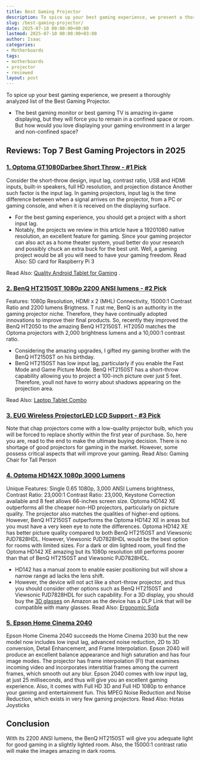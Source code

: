 ```yaml
---
title: Best Gaming Projector
description: To spice up your best gaming experience, we present a thoroughly analyzed list of the Best Gaming Projector. - The best gaming monitor or best gaming TV is...
slug: /best-gaming-projector/
date: 2025-07-10 00:00:00+00:00
lastmod: 2025-07-10 00:00:00+03:00
author: Isaac
categories:
- Motherboards
tags:
- motherboards
- projector
- reviewed
layout: post
---
```

To spice up your best gaming experience, we present a thoroughly analyzed list of the Best Gaming Projector.
- The best gaming monitor or best gaming TV is amazing in-game displaying, but they will force you to remain in a confined space or room.
But how would you love displaying your gaming environment in a larger and non-confined space?
## Reviews: Top 7 Best Gaming Projectors in 2025
### [1. Optoma GT1080Darbee Short Throw - #1 Pick](https://www.amazon.com/dp/B06XHG92Y5/?tag=p-policy-20)
Consider the short-throw design, input lag, contrast ratio, USB and HDMI inputs, built-in speakers, full HD resolution, and projection distance Another such factor is the input lag.
In gaming projectors, input lag is the time difference between when a signal arrives on the projector, from a PC or gaming console, and when it is received on the displaying surface.
- For the best gaming experience, you should get a project with a short input lag.
- Notably, the projects we review in this article have a 19201080 native resolution, an excellent feature for gaming.
Since your gaming projector can also act as a home theater system, youd better do your research and possibly chuck an extra buck for the best unit.
Well, a gaming project would be all you will need to have your gaming freedom. Read Also:
SD card for Raspberry Pi 3

Read Also:
[Quality Android Tablet for Gaming](https://pestpolicy.com/best-android-tablet-for-gaming/)
.
### [2. BenQ HT2150ST 1080p 2200 ANSI lumens - #2 Pick](https://www.amazon.com/dp/B01K2V0WP4/?tag=p-policy-20)
Features: 1080p Resolution, HDMI x 2 (MHL) Connectivity, 15000:1 Contrast Ratio and 2200 lumens Brigtness.
T
rust me, BenQ is an authority in the gaming projector niche. Therefore, they have continually adopted innovations to improve their final products.
So, recently they improved the BenQ HT2050 to the amazing BenQ HT2150ST. HT2050 matches the Optoma projectors with 2,000 brightness lumens and a 10,000:1 contrast ratio.
- Considering the amazing upgrades, I gifted my gaming brother with the BenQ HT2150ST on his birthday.
- BenQ HT2150ST has low input lag, particularly if you enable the Fast Mode and Game Picture Mode.
BenQ HT2150ST has a short-throw capability allowing you to project a 100-inch picture over just 5 feet. Therefore, youll not have to worry about shadows appearing on the projection area.

Read Also:
[Laptop Tablet Combo](https://pestpolicy.com/best-laptop-tablet-combo/)
### [3. EUG Wireless ProjectorLED LCD Support - #3 Pick](https://www.amazon.com/dp/B00SIZG5MQ/?tag=p-policy-20)
Note that chap projectors come with a low-quality projector bulb, which you will be forced to replace shortly within the first year of purchase.
So, here you are, read to the end to make the ultimate buying decision.
There is no shortage of good projectors for gaming in the market. However, some possess critical aspects that will improve your gaming.
Read Also:
Gaming Chair for Tall Person
### [4. Optoma HD142X 1080p 3000 Lumens](https://www.amazon.com/dp/B01HQCF6R6/?tag=p-policy-20)
Unique Features: Single 0.65 1080p, 3,000 ANSI Lumens brightness, Contrast Ratio: 23,000:1 Contrast Ratio: 23,000, Keystone Correction available and 8 feet allows 66-inches screen size.
Optoma HD142 XE outperforms all the cheaper non-HD projectors, particularly on picture quality. The projector also matches the qualities of higher-end options.
However, BenQ HT2150ST outperforms the Optoma HD142 XE in areas but you must have a very keen eye to note the differences.
Optoma HD142 XE has better picture quality compared to both BenQ HT2150ST and Viewsonic PJD7828HDL. However, Viewsonic PJD7828HDL would be the best option for rooms with limited sizes.
For a dark or dim lighted room, youll find the Optoma HD142 XE amazing but its 1080p resolution still performs poorer than that of BenQ HT2150ST and Viewsonic PJD7828HDL.
- HD142 has a manual zoom to enable easier positioning but will show a narrow range ad lacks the lens shift.
- However, the device will not act like a short-throw projector, and thus you should consider other options such as BenQ HT2150ST and Viewsonic PJD7828HDL for such capability.
For a 3D display, you should buy the
[3D glasses](https://www.amazon.com/dp/B00KUIYUP8/?tag=p-policy-20)
on Amazon as the device has a DLP Link that will be compatible with many glasses.
Read Also:
[Ergonomic Sofa](https://pestpolicy.com/best-ergonomic-sofa/)
### [5. Epson Home Cinema 2040](https://www.amazon.com/dp/B014D7XHDC/?tag=p-policy-20)
Epson Home Cinema 2040 succeeds the Home Cinema 2030 but the new model now includes low input lag, advanced noise reduction, 2D to 3D conversion, Detail Enhancement, and Frame Interpolation.
Epson 2040 will produce an excellent balance appearance and high saturation and has four image modes.
The projector has frame interpolation (FI) that examines incoming video and incorporates interstitial frames among the current frames, which smooth out any blur.
Epson 2040 comes with low input lag, at just 25 milliseconds, and thus will give you an excellent gaming experience.
Also, it comes with Full HD 3D and Full HD 1080p to enhance your gaming and entertainment fun. This MPEG Noise Reduction and Noise Reduction, which exists in very few gaming projectors.
Read Also:
Hotas Joysticks
## Conclusion
With its 2200 ANSI lumens, the BenQ HT2150ST will give you adequate light for good gaming in a slightly lighted room.
Also, the 15000:1 contrast ratio will make the images amazing in dark rooms.
